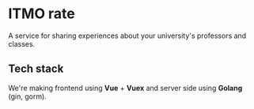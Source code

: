 # ITMO rate
A service for sharing experiences about your university's professors and classes.
## Tech stack
We're making frontend using **Vue** + **Vuex** and server side using **Golang** (gin, gorm).
